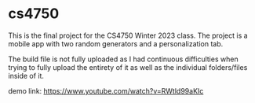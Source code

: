 # cs4750
This is the final project for the CS4750 Winter 2023 class. The project is a mobile app with two random generators and a personalization tab.

The build file is not fully uploaded as I had continuous difficulties when trying to fully upload the entirety of it as well as the individual folders/files inside of it.

demo link: https://www.youtube.com/watch?v=RWtld99aKIc
